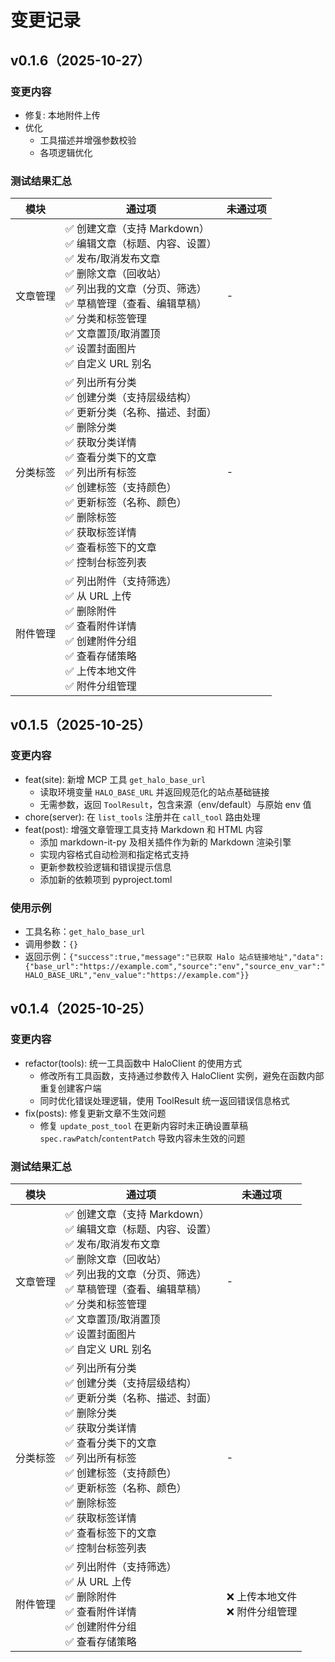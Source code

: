 # 变更记录

## v0.1.6（2025-10-27）

### 变更内容
- 修复: 本地附件上传
- 优化
  - 工具描述并增强参数校验
  - 各项逻辑优化

### 测试结果汇总

| 模块 | 通过项 | 未通过项 |
| --- | --- | --- |
| 文章管理 | ✅ 创建文章（支持 Markdown）<br>✅ 编辑文章（标题、内容、设置）<br>✅ 发布/取消发布文章<br>✅ 删除文章（回收站）<br>✅ 列出我的文章（分页、筛选）<br>✅ 草稿管理（查看、编辑草稿）<br>✅ 分类和标签管理<br>✅ 文章置顶/取消置顶<br>✅ 设置封面图片<br>✅ 自定义 URL 别名 | - |
| 分类标签 | ✅ 列出所有分类<br>✅ 创建分类（支持层级结构）<br>✅ 更新分类（名称、描述、封面）<br>✅ 删除分类<br>✅ 获取分类详情<br>✅ 查看分类下的文章<br>✅ 列出所有标签<br>✅ 创建标签（支持颜色）<br>✅ 更新标签（名称、颜色）<br>✅ 删除标签<br>✅ 获取标签详情<br>✅ 查看标签下的文章<br>✅ 控制台标签列表 | - |
| 附件管理 | ✅ 列出附件（支持筛选）<br>✅ 从 URL 上传<br>✅ 删除附件<br>✅ 查看附件详情<br>✅ 创建附件分组<br>✅ 查看存储策略<br>✅ 上传本地文件<br>✅ 附件分组管理 |  |

## v0.1.5（2025-10-25）


### 变更内容
- feat(site): 新增 MCP 工具 `get_halo_base_url`
  - 读取环境变量 `HALO_BASE_URL` 并返回规范化的站点基础链接
  - 无需参数，返回 `ToolResult`，包含来源（env/default）与原始 env 值
- chore(server): 在 `list_tools` 注册并在 `call_tool` 路由处理
- feat(post): 增强文章管理工具支持 Markdown 和 HTML 内容
  - 添加 markdown-it-py 及相关插件作为新的 Markdown 渲染引擎
  - 实现内容格式自动检测和指定格式支持
  - 更新参数校验逻辑和错误提示信息
  - 添加新的依赖项到 pyproject.toml

### 使用示例
- 工具名称：`get_halo_base_url`
- 调用参数：`{}`
- 返回示例：`{"success":true,"message":"已获取 Halo 站点链接地址","data":{"base_url":"https://example.com","source":"env","source_env_var":"HALO_BASE_URL","env_value":"https://example.com"}}`

## v0.1.4（2025-10-25）


### 变更内容
- refactor(tools): 统一工具函数中 HaloClient 的使用方式
  - 修改所有工具函数，支持通过参数传入 HaloClient 实例，避免在函数内部重复创建客户端
  - 同时优化错误处理逻辑，使用 ToolResult 统一返回错误信息格式
- fix(posts): 修复更新文章不生效问题
  - 修复 `update_post_tool` 在更新内容时未正确设置草稿 `spec.rawPatch`/`contentPatch` 导致内容未生效的问题

### 测试结果汇总

| 模块 | 通过项 | 未通过项 |
| --- | --- | --- |
| 文章管理 | ✅ 创建文章（支持 Markdown）<br>✅ 编辑文章（标题、内容、设置）<br>✅ 发布/取消发布文章<br>✅ 删除文章（回收站）<br>✅ 列出我的文章（分页、筛选）<br>✅ 草稿管理（查看、编辑草稿）<br>✅ 分类和标签管理<br>✅ 文章置顶/取消置顶<br>✅ 设置封面图片<br>✅ 自定义 URL 别名 | - |
| 分类标签 | ✅ 列出所有分类<br>✅ 创建分类（支持层级结构）<br>✅ 更新分类（名称、描述、封面）<br>✅ 删除分类<br>✅ 获取分类详情<br>✅ 查看分类下的文章<br>✅ 列出所有标签<br>✅ 创建标签（支持颜色）<br>✅ 更新标签（名称、颜色）<br>✅ 删除标签<br>✅ 获取标签详情<br>✅ 查看标签下的文章<br>✅ 控制台标签列表 | - |
| 附件管理 | ✅ 列出附件（支持筛选）<br>✅ 从 URL 上传<br>✅ 删除附件<br>✅ 查看附件详情<br>✅ 创建附件分组<br>✅ 查看存储策略 | ❌ 上传本地文件<br>❌ 附件分组管理 |
